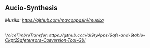 ## Audio-Synthesis

###### Musika: https://github.com/marcoppasini/musika

###### VoiceTimbreTransfer: https://github.com/diStyApps/Safe-and-Stable-Ckpt2Safetensors-Conversion-Tool-GUI
